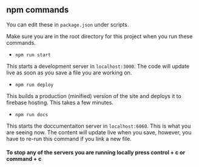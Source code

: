 ## npm commands
You can edit these in `package.json` under scripts.

Make sure you are in the root directory for this project when you run these commands.

- `npm run start`

This starts a development server in `localhost:3000`. The code will update live as soon as you save a file you are working on.

- `npm run deploy`

This builds a production (minified) version of the site and deploys it to firebase hosting. This takes a few minutes.

- `npm run docs`

This starts the doccumentaiton server in `localhost:6060`. This is what you are seeing now.
The content will update live when you save, however, you have to re-run this command if you link a new file.

#### To **stop** any of the servers you are running locally press **control + c** or **command + c**
